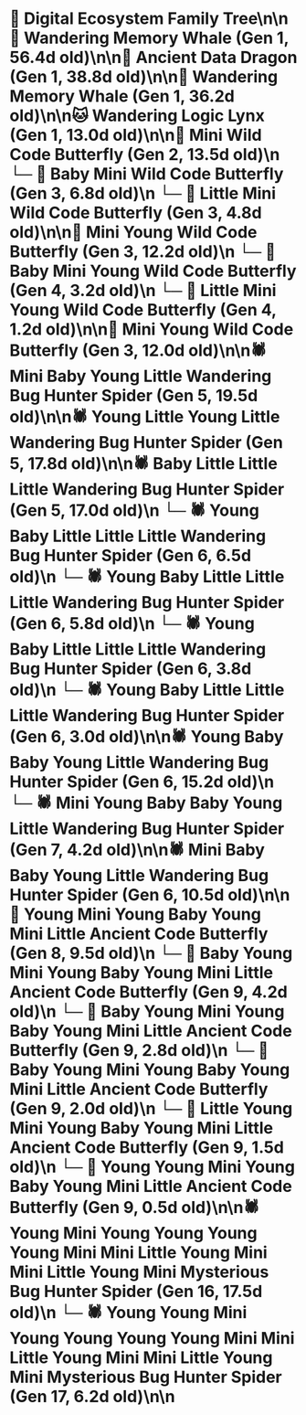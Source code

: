 # 🌳 Digital Ecosystem Family Tree\n\n🐋 Wandering Memory Whale (Gen 1, 56.4d old)\n\n🐉 Ancient Data Dragon (Gen 1, 38.8d old)\n\n🐋 Wandering Memory Whale (Gen 1, 36.2d old)\n\n🐱 Wandering Logic Lynx (Gen 1, 13.0d old)\n\n🦋 Mini Wild Code Butterfly (Gen 2, 13.5d old)\n  └─ 🦋 Baby Mini Wild Code Butterfly (Gen 3, 6.8d old)\n  └─ 🦋 Little Mini Wild Code Butterfly (Gen 3, 4.8d old)\n\n🦋 Mini Young Wild Code Butterfly (Gen 3, 12.2d old)\n  └─ 🦋 Baby Mini Young Wild Code Butterfly (Gen 4, 3.2d old)\n  └─ 🦋 Little Mini Young Wild Code Butterfly (Gen 4, 1.2d old)\n\n🦋 Mini Young Wild Code Butterfly (Gen 3, 12.0d old)\n\n🕷️ Mini Baby Young Little Wandering Bug Hunter Spider (Gen 5, 19.5d old)\n\n🕷️ Young Little Young Little Wandering Bug Hunter Spider (Gen 5, 17.8d old)\n\n🕷️ Baby Little Little Little Wandering Bug Hunter Spider (Gen 5, 17.0d old)\n  └─ 🕷️ Young Baby Little Little Little Wandering Bug Hunter Spider (Gen 6, 6.5d old)\n  └─ 🕷️ Young Baby Little Little Little Wandering Bug Hunter Spider (Gen 6, 5.8d old)\n  └─ 🕷️ Young Baby Little Little Little Wandering Bug Hunter Spider (Gen 6, 3.8d old)\n  └─ 🕷️ Young Baby Little Little Little Wandering Bug Hunter Spider (Gen 6, 3.0d old)\n\n🕷️ Young Baby Baby Young Little Wandering Bug Hunter Spider (Gen 6, 15.2d old)\n  └─ 🕷️ Mini Young Baby Baby Young Little Wandering Bug Hunter Spider (Gen 7, 4.2d old)\n\n🕷️ Mini Baby Baby Young Little Wandering Bug Hunter Spider (Gen 6, 10.5d old)\n\n🦋 Young Mini Young Baby Young Mini Little Ancient Code Butterfly (Gen 8, 9.5d old)\n  └─ 🦋 Baby Young Mini Young Baby Young Mini Little Ancient Code Butterfly (Gen 9, 4.2d old)\n  └─ 🦋 Baby Young Mini Young Baby Young Mini Little Ancient Code Butterfly (Gen 9, 2.8d old)\n  └─ 🦋 Baby Young Mini Young Baby Young Mini Little Ancient Code Butterfly (Gen 9, 2.0d old)\n  └─ 🦋 Little Young Mini Young Baby Young Mini Little Ancient Code Butterfly (Gen 9, 1.5d old)\n  └─ 🦋 Young Young Mini Young Baby Young Mini Little Ancient Code Butterfly (Gen 9, 0.5d old)\n\n🕷️ Young Mini Young Young Young Young Mini Mini Little Young Mini Mini Little Young Mini Mysterious Bug Hunter Spider (Gen 16, 17.5d old)\n  └─ 🕷️ Young Young Mini Young Young Young Young Mini Mini Little Young Mini Mini Little Young Mini Mysterious Bug Hunter Spider (Gen 17, 6.2d old)\n\n